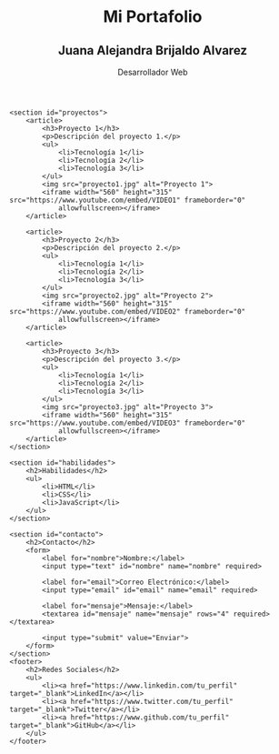 <!DOCTYPE html>
<html lang="en">

<head>
    <meta charset="UTF-8">
    <meta name="viewport" content="width=device-width, initial-scale=1.0">
    <link rel="stylesheet" href="style.css">
    <title>Portafolio ejemplo</title>
</head>

<body>
    <header>
        <h1>Mi Portafolio</h1>
        <h2>Juana Alejandra Brijaldo Alvarez</h2>
        <p>Desarrollador Web</p>
    </header>

    <section id="proyectos">
        <article>
            <h3>Proyecto 1</h3>
            <p>Descripción del proyecto 1.</p>
            <ul>
                <li>Tecnología 1</li>
                <li>Tecnología 2</li>
                <li>Tecnología 3</li>
            </ul>
            <img src="proyecto1.jpg" alt="Proyecto 1">
            <iframe width="560" height="315" src="https://www.youtube.com/embed/VIDEO1" frameborder="0"
                allowfullscreen></iframe>
        </article>

        <article>
            <h3>Proyecto 2</h3>
            <p>Descripción del proyecto 2.</p>
            <ul>
                <li>Tecnología 1</li>
                <li>Tecnología 2</li>
                <li>Tecnología 3</li>
            </ul>
            <img src="proyecto2.jpg" alt="Proyecto 2">
            <iframe width="560" height="315" src="https://www.youtube.com/embed/VIDEO2" frameborder="0"
                allowfullscreen></iframe>
        </article>

        <article>
            <h3>Proyecto 3</h3>
            <p>Descripción del proyecto 3.</p>
            <ul>
                <li>Tecnología 1</li>
                <li>Tecnología 2</li>
                <li>Tecnología 3</li>
            </ul>
            <img src="proyecto3.jpg" alt="Proyecto 3">
            <iframe width="560" height="315" src="https://www.youtube.com/embed/VIDEO3" frameborder="0"
                allowfullscreen></iframe>
        </article>
    </section>

    <section id="habilidades">
        <h2>Habilidades</h2>
        <ul>
            <li>HTML</li>
            <li>CSS</li>
            <li>JavaScript</li>
        </ul>
    </section>

    <section id="contacto">
        <h2>Contacto</h2>
        <form>
            <label for="nombre">Nombre:</label>
            <input type="text" id="nombre" name="nombre" required>

            <label for="email">Correo Electrónico:</label>
            <input type="email" id="email" name="email" required>

            <label for="mensaje">Mensaje:</label>
            <textarea id="mensaje" name="mensaje" rows="4" required></textarea>

            <input type="submit" value="Enviar">
        </form>
    </section>
    <footer>
        <h2>Redes Sociales</h2>
        <ul>
            <li><a href="https://www.linkedin.com/tu_perfil" target="_blank">LinkedIn</a></li>
            <li><a href="https://www.twitter.com/tu_perfil" target="_blank">Twitter</a></li>
            <li><a href="https://www.github.com/tu_perfil" target="_blank">GitHub</a></li>
        </ul>
    </footer>
</body>

</html>
